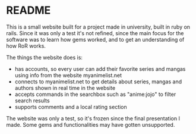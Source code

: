 # README

This is a small website built for a project made in university, built in ruby on rails.
Since it was only a test it's not refined, since the main focus for the software was to learn how gems worked, and to get an understanding of how RoR works.

The things the website does is:
* has accounts, so every user can add their favorite series and mangas using info from the website myanimelist.net
* connects to myanimelist.net to get details about series, mangas and authors shown in real time in the website
* accepts commands in the searchbox such as "anime:jojo" to filter search results
* supports comments and a local rating section

The website was only a test, so it's frozen since the final presentation I made. Some gems and functionalities may have gotten unsupported.
